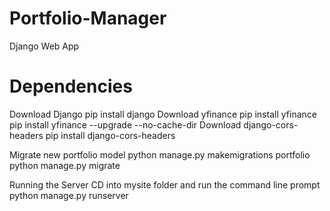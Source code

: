 # Portfolio-Manager
Django Web App

# Dependencies
Download Django
    pip install django
Download yfinance
    pip install yfinance
    pip install yfinance --upgrade --no-cache-dir
Download django-cors-headers
    pip install django-cors-headers

Migrate new portfolio model
    python manage.py makemigrations portfolio
    python manage.py migrate

Running the Server
CD into mysite folder and run the command line prompt
    python manage.py runserver